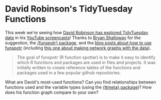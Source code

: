 # David Robinson's TidyTuesday Functions

This week we're seeing how [David Robinson has explored TidyTuesday data](https://github.com/dgrtwo/data-screencasts) in his [YouTube screencasts](https://youtube.com/playlist?list=PL19ev-r1GBwkuyiwnxoHTRC8TTqP8OEi8&si=jGBo0bcarEPV6cnn)!
Thanks to [Bryan Shalloway](https://github.com/brshallo) for the suggestion, the [{funspotr} package](https://brshallo.github.io/funspotr/), and the [blog posts about how to use funspotr](https://www.bryanshalloway.com/2022/01/18/identifying-r-functions-packages-used-in-github-repos/) (including [this one about making network graphs with the data](https://www.bryanshalloway.com/2022/03/17/network-plots-of-code-collections-funspotr-part-3/)).

> The goal of funspotr (R function spotter) is to make it easy to identify which R functions and packages are used in files and projects. It was initially written to create reference tables of the functions and packages used in a few popular github repositories.

What are David's most-used functions?
Can you find relationships between functions used and the variable types (using the [{ttmeta} package](https://r4ds.github.io/ttmeta/))?
How does his function graph compare to your own?
